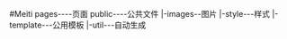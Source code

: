 #Meiti
pages----页面
public----公共文件
  |-images--图片
  |-style---样式
  |-template---公用模板
  |-util---自动生成
